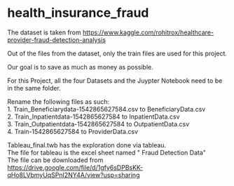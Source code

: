 # health_insurance_fraud

The dataset is taken from 
https://www.kaggle.com/rohitrox/healthcare-provider-fraud-detection-analysis


Out of the files from the dataset,  only the train files are used for this project.  

Our goal is to save as much as money as possible.

For this Project, all the four Datasets and the Juypter Notebook need to be in the same folder.

Rename the following files as such: <br>
	1. Train_Beneficiarydata-1542865627584.csv to BeneficiaryData.csv <br>
	2. Train_Inpatientdata-1542865627584 to InpatientData.csv <br>
	3. Train_Outpatientdata-1542865627584 to OutpatientData.csv <br>
	4. Train-1542865627584 to ProviderData.csv


Tableau_final.twb  has the exploration done via tableau.<br>
The file for tableau is the excel sheet named  " Fraud Detection Data"<br>
The file can be downloaded from <br>
https://drive.google.com/file/d/1gfy6sDPBsKK-qHo8LVbmyUqSPnI2NY4A/view?usp=sharing
